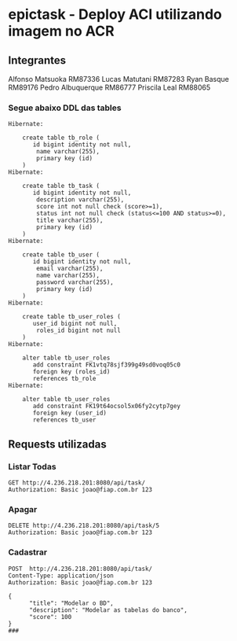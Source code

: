 # epictask - Deploy ACI utilizando imagem no ACR

## Integrantes

Alfonso Matsuoka RM87336
Lucas Matutani RM87283
Ryan Basque RM89176
Pedro Albuquerque RM86777
Priscila Leal RM88065

### Segue abaixo DDL das tables

```
Hibernate: 
    
    create table tb_role (
       id bigint identity not null,
        name varchar(255),
        primary key (id)
    )
Hibernate: 
    
    create table tb_task (
       id bigint identity not null,
        description varchar(255),
        score int not null check (score>=1),
        status int not null check (status<=100 AND status>=0),
        title varchar(255),
        primary key (id)
    )
Hibernate: 
    
    create table tb_user (
       id bigint identity not null,
        email varchar(255),
        name varchar(255),
        password varchar(255),
        primary key (id)
    )
Hibernate: 
    
    create table tb_user_roles (
       user_id bigint not null,
        roles_id bigint not null
    )
Hibernate: 
    
    alter table tb_user_roles 
       add constraint FK1vtq78sjf399g49sd0voq05c0 
       foreign key (roles_id) 
       references tb_role
Hibernate: 
    
    alter table tb_user_roles 
       add constraint FK19t64ocsol5x06fy2cytp7gey 
       foreign key (user_id) 
       references tb_user
```

## Requests utilizadas

### Listar Todas
```
GET http://4.236.218.201:8080/api/task/
Authorization: Basic joao@fiap.com.br 123
```

### Apagar
```
DELETE http://4.236.218.201:8080/api/task/5
Authorization: Basic joao@fiap.com.br 123
```

### Cadastrar
```
POST  http://4.236.218.201:8080/api/task/
Content-Type: application/json
Authorization: Basic joao@fiap.com.br 123

{
      "title": "Modelar o BD",
      "description": "Modelar as tabelas do banco",
      "score": 100
}
###
```
